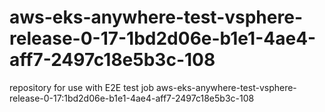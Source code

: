 # aws-eks-anywhere-test-vsphere-release-0-17-1bd2d06e-b1e1-4ae4-aff7-2497c18e5b3c-108
repository for use with E2E test job aws-eks-anywhere-test-vsphere-release-0-17:1bd2d06e-b1e1-4ae4-aff7-2497c18e5b3c-108
